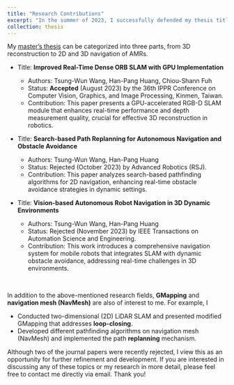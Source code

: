 ```yaml
---
title: "Research Contributions"
excerpt: "In the summer of 2023, I successfully defended my thesis titled “<b>Development of 3D Reconstruction and Navigation for Mobile Robots</b>”. As the title suggests, my research integrates two key components: <b>3D reconstruction</b> and <b>autonomous mobile robots (AMRs)</b>. This work not only forms the basis of my [master’s thesis](http://twwang97.github.io/files/thesis_abstract.pdf) published at [National Taiwan University](https://tdr.lib.ntu.edu.tw/handle/123456789/91054) but also encompasses <b>three</b> distinct paper drafts that each explore individual aspects of my research.<br><br> After reading the [summary](https://twwang97.github.io/thesis/thesis-0/) of the thesis and my contributions, you can visualize my experiments with the following videos."
collection: thesis
---
```


My [master’s thesis](http://twwang97.github.io/files/thesis_abstract.pdf) can be categorized into three parts, from 3D reconstruction to 2D and 3D navigation of AMRs. 

* Title: <b>Improved Real-Time Dense ORB SLAM with GPU Implementation</b>
    * Authors: Tsung-Wun Wang, Han-Pang Huang, Chiou-Shann Fuh
    * Status: <b>Accepted</b> (August 2023) by the 36th IPPR Conference on Computer Vision, Graphics, and Image Processing, Kinmen, Taiwan.
    * Contribution: This paper presents a GPU-accelerated RGB-D SLAM module that enhances real-time performance and depth measurement quality, crucial for effective 3D reconstruction in robotics.

* Title: <b>Search-based Path Replanning for Autonomous Navigation and Obstacle Avoidance</b>
    * Authors: Tsung-Wun Wang, Han-Pang Huang
    * Status: Rejected (October 2023) by Advanced Robotics (RSJ).
    * Contribution: This paper analyzes search-based pathfinding algorithms for 2D navigation, enhancing real-time obstacle avoidance strategies in dynamic settings.

* Title: <b>Vision-based Autonomous Robot Navigation in 3D Dynamic Environments</b>
    * Authors: Tsung-Wun Wang, Han-Pang Huang
    * Status: Rejected (November 2023) by IEEE Transactions on Automation Science and Engineering.
    * Contribution: This work introduces a comprehensive navigation system for mobile robots that integrates SLAM with dynamic obstacle avoidance, addressing real-time challenges in 3D environments.

<br>

In addition to the above-mentioned research fields, <b>GMapping</b> and <b>navigation mesh (NavMesh)</b> are also of interest to me. For example, I
* Conducted two-dimensional (2D) LiDAR SLAM and presented modified GMapping that addresses <b>loop-closing</b>.
* Developed different pathfinding algorithms on navigation mesh (NavMesh) and implemented the path <b>replanning</b> mechanism.

Although two of the journal papers were recently rejected, I view this as an opportunity for further refinement and development. If you are interested in discussing any of these topics or my research in more detail, please feel free to contact me directly via email. Thank you!
